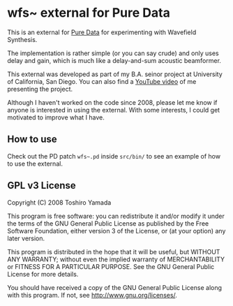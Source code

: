 wfs~ external for Pure Data
===========================

This is an external for [Pure Data](http://crca.ucsd.edu/~msp/software.html)
for experimenting with Wavefield Synthesis. 

The implementation is rather simple (or you can say crude) and only uses delay and gain, which is much like a delay-and-sum acoustic beamformer.

This external was developed as part of my B.A. seinor project at University of California, San Diego. You can also find a [YouTube video](http://www.youtube.com/watch?v=_je7qaJsttU) of me presenting the project.

Although I haven't worked on the code since 2008, please let me know if anyone is interested in using the external. With some interests, I could get motivated to improve what I have.

How to use
----------

Check out the PD patch `wfs~.pd` inside `src/bin/` to see an example of how to use the external.

GPL v3 License
--------------

Copyright (C) 2008  Toshiro Yamada

This program is free software: you can redistribute it and/or modify
it under the terms of the GNU General Public License as published by
the Free Software Foundation, either version 3 of the License, or
(at your option) any later version.

This program is distributed in the hope that it will be useful,
but WITHOUT ANY WARRANTY; without even the implied warranty of
MERCHANTABILITY or FITNESS FOR A PARTICULAR PURPOSE.  See the
GNU General Public License for more details.

You should have received a copy of the GNU General Public License
along with this program.  If not, see <http://www.gnu.org/licenses/>.

